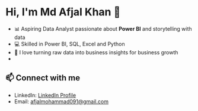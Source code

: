 # Hi, I'm Md Afjal Khan 👋

- 📊 Aspiring Data Analyst passionate about **Power BI** and storytelling with data  
- 💻 Skilled in Power BI, SQL, Excel and Python   
- 🚀 I love turning raw data into business insights for business growth
- 
## 📫 Connect with me
- LinkedIn: [LinkedIn Profile](https://www.linkedin.com/in/md-afjal-khan-012b83192/)  
- Email: afjalmohammad091@gmail.com
